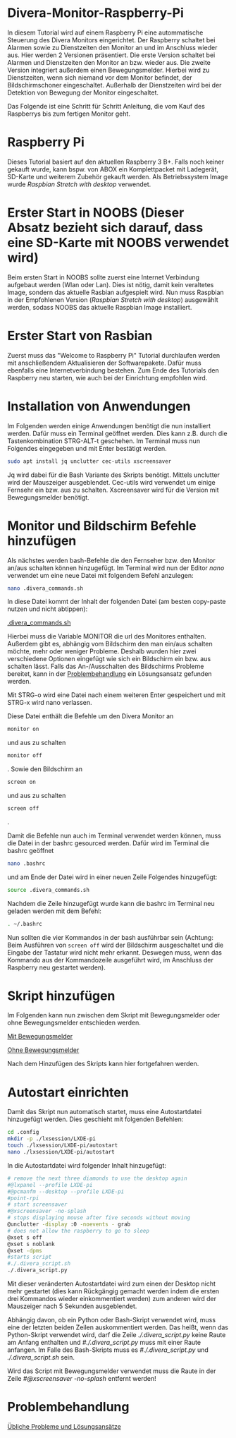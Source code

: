 # Divera-Monitor-Raspberry-Pi
In diesem Tutorial wird auf einem Raspberry Pi eine autommatische Steuerung des Divera Monitors eingerichtet. Der Raspberry schaltet bei Alarmen sowie zu Dienstzeiten den Monitor an und im Anschluss wieder aus. Hier werden 2 Versionen präsentiert. Die erste Version schaltet bei Alarmen und Dienstzeiten den Monitor an bzw. wieder aus. Die zweite Version integriert außerdem einen Bewegungsmelder. Hierbei wird zu Dienstzeiten, wenn sich niemand vor dem Monitor befindet, der Bildschirmschoner eingeschaltet. Außerhalb der Dienstzeiten wird bei der Detektion von Bewegung der Monitor eingeschaltet.

Das Folgende ist eine Schritt für Schritt Anleitung, die vom Kauf des Raspberrys bis zum fertigen Monitor geht.

# Raspberry Pi
Dieses Tutorial basiert auf den aktuellen Raspberry 3 B+. Falls noch keiner gekauft wurde, kann bspw. von ABOX ein Komplettpacket mit Ladegerät, SD-Karte und weiterem Zubehör gekauft werden. Als Betriebssystem Image wurde *Raspbian Stretch with desktop* verwendet.

# Erster Start in NOOBS (Dieser Absatz bezieht sich darauf, dass eine SD-Karte mit NOOBS verwendet wird)
Beim ersten Start in NOOBS sollte zuerst eine Internet Verbindung aufgebaut werden (Wlan oder Lan). Dies ist nötig, damit kein veraltetes Image, sondern das aktuelle Rasbian aufgespielt wird. Nun muss Raspbian in der Empfohlenen Version (*Raspbian Stretch with desktop*) ausgewählt werden, sodass NOOBS das aktuelle Raspbian Image installiert.

# Erster Start von Rasbian
Zuerst muss das "Welcome to Raspberry Pi" Tutorial durchlaufen werden mit anschließendem Aktualisieren der Softwarepakete. Dafür muss ebenfalls eine Internetverbindung bestehen. Zum Ende des Tutorials den Raspberry neu starten, wie auch bei der Einrichtung empfohlen wird.

# Installation von Anwendungen
Im Folgenden werden einige Anwendungen benötigt die nun installiert werden. Dafür muss ein Terminal geöffnet werden. Dies kann z.B. durch die Tastenkombination STRG-ALT-t geschehen. Im Terminal muss nun Folgendes eingegeben und mit Enter bestätigt werden.

```sh
sudo apt install jq unclutter cec-utils xscreensaver
```

Jq wird dabei für die Bash Variante des Skripts benötigt. Mittels unclutter wird der Mauszeiger ausgeblendet. Cec-utils wird verwendet um einige Fernsehr ein bzw. aus zu schalten. Xscreensaver wird für die Version mit Bewegungsmelder benötigt.

# Monitor und Bildschirm Befehle hinzufügen
Als nächstes werden bash-Befehle die den Fernseher bzw. den Monitor an/aus schalten können hinzugefügt.
Im Terminal wird nun der Editor *nano* verwendet um eine neue Datei mit folgendem Befehl anzulegen:

```sh
nano .divera_commands.sh
```

In diese Datei kommt der Inhalt der folgenden Datei (am besten copy-paste nutzen und nicht abtippen):


[.divera_commands.sh](.divera_commands.sh)

Hierbei muss die Variable MONITOR die url des Monitores enthalten. Außerdem gibt es, abhängig vom Bildschirm den man ein/aus schalten möchte, mehr oder weniger Probleme. Deshalb wurden hier zwei verschiedene Optionen eingefügt wie sich ein Bildschirm ein bzw. aus schalten lässt. Falls das An-/Ausschalten des Bildschirms Probleme bereitet, kann in der [Problembehandlung](Problembehandlung.md) ein Lösungsansatz gefunden werden.


Mit STRG-o wird eine Datei nach einem weiteren Enter gespeichert und mit STRG-x wird nano verlassen.

Diese Datei enthält die Befehle um den Divera Monitor an

```sh
monitor on
```
und aus zu schalten
```sh
monitor off
```
.
Sowie den Bildschirm an
```sh
screen on
```
und aus zu schalten
```sh
screen off
```
.



Damit die Befehle nun auch im Terminal verwendet werden können, muss die Datei in der bashrc gesourced werden. Dafür wird im Terminal die bashrc geöffnet

```sh
nano .bashrc
```

und am Ende der Datei wird in einer neuen Zeile Folgendes hinzugefügt:

```sh
source .divera_commands.sh
```

Nachdem die Zeile hinzugefügt wurde kann die bashrc im Terminal neu geladen werden mit dem Befehl:

```sh
. ~/.bashrc
```

Nun sollten die vier Kommandos in der bash ausführbar sein (Achtung: Beim Ausführen von ```screen off``` wird der Bildschirm ausgeschaltet und die Eingabe der Tastatur wird nicht mehr erkannt. Deswegen muss, wenn das Kommando aus der Kommandozeile ausgeführt wird, im Anschluss der Raspberry neu gestartet werden).

# Skript hinzufügen

Im Folgenden kann nun zwischen dem Skript mit Bewegungsmelder oder ohne Bewegungsmelder entschieden werden.


[Mit Bewegungsmelder](Motion_Detection.md)


[Ohne Bewegungsmelder](Without_Motion_Detection.md)

Nach dem Hinzufügen des Skripts kann hier fortgefahren werden.

# Autostart einrichten

Damit das Skript nun automatisch startet, muss eine Autostartdatei hinzugefügt werden. Dies geschieht mit folgenden Befehlen:

```sh
cd .config
mkdir -p ./lxsession/LXDE-pi
touch ./lxsession/LXDE-pi/autostart
nano ./lxsession/LXDE-pi/autostart
```

In die Autostartdatei wird folgender Inhalt hinzugefügt:

```sh
# remove the next three diamonds to use the desktop again
#@lxpanel --profile LXDE-pi
#@pcmanfm --desktop --profile LXDE-pi
#point-rpi
# start screensaver
#@xscreensaver -no-splash
# stops displaying mouse after five seconds without moving
@unclutter -display :0 -noevents - grab
# does not allow the raspberry to go to sleep
@xset s off
@xset s noblank
@xset -dpms
#starts script
#./.divera_script.sh
./.divera_script.py
```

Mit dieser veränderten Autostartdatei wird zum einen der Desktop nicht mehr gestartet (dies kann Rückgängig gemacht werden indem die ersten drei Kommandos wieder einkommentiert werden) zum anderen wird der Mauszeiger nach 5 Sekunden ausgeblendet.

Abhängig davon, ob ein Python oder Bash-Skript verwendet wird, muss eine der letzten beiden Zeilen auskommentiert werden. Das heißt, wenn das Python-Skript verwendet wird, darf die Zeile *./.divera_script.py* keine Raute am Anfang enthalten und *#./.divera_script.py* muss mit einer Raute anfangen. Im Falle des Bash-Skripts muss es *#./.divera_script.py* und *./.divera_script.sh* sein.

Wird das Script mit Bewegungsmelder verwendet muss die Raute in der Zeile *#@xscreensaver -no-splash* entfernt werden!


# Problembehandlung

[Übliche Probleme und Lösungsansätze](Problembehandlung.md)
